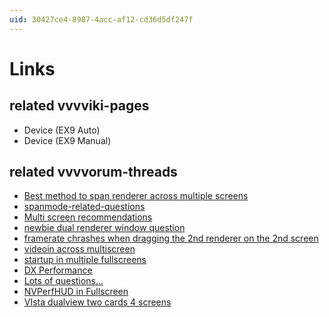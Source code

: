 ```yaml
---
uid: 30427ce4-8987-4acc-af12-cd36d5df247f
---
```


# Links
## related vvvviki-pages
* <span class="node">Device (EX9 Auto)</span>  
* <span class="node">Device (EX9 Manual)</span>  

## related vvvvorum-threads
* <a href="https://discourse.vvvv.org/t/best-method-to-span-renderer-across-multiple-screens/16412" class="extURL" target="_blank">Best method to span renderer across multiple screens</a>  
* <a href="https://discourse.vvvv.org/t/spanmode-related-questions" class="extURL forum" target="_blank">spanmode-related-questions</a>  
* <a href="https://discourse.vvvv.org/t/Multi screen recommendations" class="extURL forum" target="_blank">Multi screen recommendations</a>  
* <a href="https://discourse.vvvv.org/t/newbie dual renderer window question" class="extURL forum" target="_blank">newbie dual renderer window question</a>  
* <a href="https://discourse.vvvv.org/t/framerate chrashes when dragging the 2nd renderer on the 2nd screen" class="extURL forum" target="_blank">framerate chrashes when dragging the 2nd renderer on the 2nd screen</a>  
* <a href="https://discourse.vvvv.org/t/videoin across multiscreen" class="extURL forum" target="_blank">videoin across multiscreen</a>  
* <a href="https://discourse.vvvv.org/t/startup in multiple fullscreens" class="extURL forum" target="_blank">startup in multiple fullscreens</a>  
* <a href="https://discourse.vvvv.org/t/DX Performance" class="extURL forum" target="_blank">DX Performance</a>  
* <a href="https://discourse.vvvv.org/t/Lots of questions..." class="extURL forum" target="_blank">Lots of questions...</a>  
* <a href="https://discourse.vvvv.org/t/NVPerfHUD in Fullscreen" class="extURL forum" target="_blank">NVPerfHUD in Fullscreen</a>  
* <a href="https://discourse.vvvv.org/t/VIsta dualview two cards 4 screens" class="extURL forum" target="_blank">VIsta dualview two cards 4 screens</a>  

